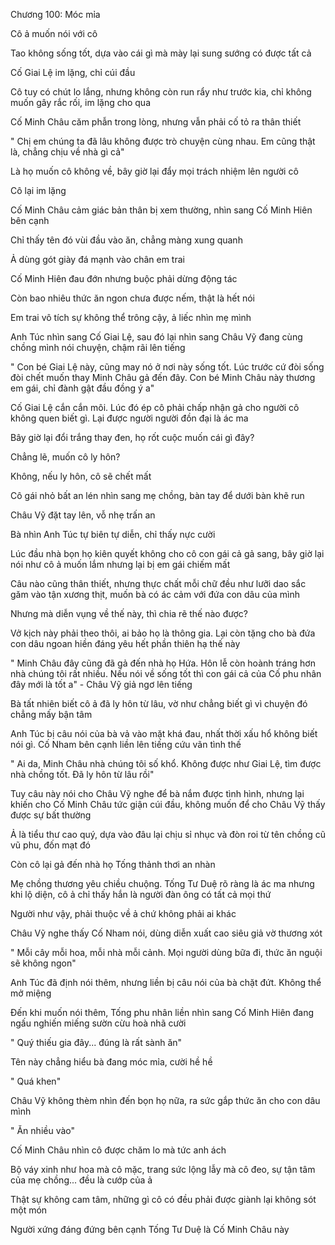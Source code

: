 




Chương 100: Móc mỉa

Cô ả muốn nói với cô

Tao không sống tốt, dựa vào cái gì mà mày lại sung sướng có được tất cả

Cố Giai Lệ im lặng, chỉ cúi đầu

Cô tuy có chút lo lắng, nhưng không còn run rẩy như trước kia, chỉ không muốn gây rắc rối, im lặng cho qua

Cố Minh Châu căm phẫn trong lòng, nhưng vẫn phải cố tỏ ra thân thiết

" Chị em chúng ta đã lâu không được trò chuyện cùng nhau. Em cũng thật là, chẳng chịu về nhà gì cả"

Là họ muốn cô không về, bây giờ lại đẩy mọi trách nhiệm lên người cô

Cô lại im lặng

Cố Minh Châu cảm giác bản thân bị xem thường, nhìn sang Cố Minh Hiên bên cạnh

Chỉ thấy tên đó vùi đầu vào ăn, chẳng màng xung quanh


Ả dùng gót giày đá mạnh vào chân em trai

Cố Minh Hiên đau đớn nhưng buộc phải dừng động tác

Còn bao nhiêu thức ăn ngon chưa được nếm, thật là hết nói

Em trai vô tích sự không thể trông cậy, ả liếc nhìn mẹ mình

Anh Túc nhìn sang Cố Giai Lệ, sau đó lại nhìn sang Châu Vỹ đang cùng chồng mình nói chuyện, chậm rãi lên tiếng

" Con bé Giai Lệ này, cũng may nó ở nơi này sống tốt. Lúc trước cứ đòi sống đòi chết muốn thay Minh Châu gả đến đây. Con bé Minh Châu này thương em gái, chỉ đành gật đầu đồng ý a"

Cố Giai Lệ cắn cắn môi. Lúc đó ép cô phải chấp nhận gả cho người cô không quen biết gì. Lại được người người đồn đại là ác ma

Bây giờ lại đổi trắng thay đen, họ rốt cuộc muốn cái gì đây?

Chẳng lẽ, muốn cô ly hôn?

Không, nếu ly hôn, cô sẽ chết mất

Cô gái nhỏ bất an lén nhìn sang mẹ chồng, bàn tay để dưới bàn khẽ run

Châu Vỹ đặt tay lên, vỗ nhẹ trấn an

Bà nhìn Anh Túc tự biên tự diễn, chỉ thấy nực cười

Lúc đầu nhà bọn họ kiên quyết không cho cô con gái cả gả sang, bây giờ lại nói như cô ả muốn lắm nhưng lại bị em gái chiếm mất

Câu nào cũng thân thiết, nhưng thực chất mỗi chữ đều như lưỡi dao sắc găm vào tận xương thịt, muốn bà có ác cảm với đứa con dâu của mình


Nhưng mà diễn vụng về thế này, thì chia rẽ thế nào được?

Vở kịch này phải theo thôi, ai bảo họ là thông gia. Lại còn tặng cho bà đứa con dâu ngoan hiền đáng yêu hết phần thiên hạ thế này

" Minh Châu đây cũng đã gả đến nhà họ Hứa. Hôn lễ còn hoành tráng hơn nhà chúng tôi rất nhiều. Nếu nói về sống tốt thì con gái cả của Cố phu nhân đây mới là tốt a" - Châu Vỹ giả ngơ lên tiếng

Bà tất nhiên biết cô ả đã ly hôn từ lâu, vờ như chẳng biết gì vì chuyện đó chẳng mấy bận tâm

Anh Túc bị câu nói của bà vả vào mặt khá đau, nhất thời xấu hổ không biết nói gì. Cố Nham bên cạnh liền lên tiếng cứu vãn tình thế

" Ai da, Minh Châu nhà chúng tôi số khổ. Không được như Giai Lệ, tìm được nhà chồng tốt. Đã ly hôn từ lâu rồi"

Tuy câu này nói cho Châu Vỹ nghe để bà nắm được tình hình, nhưng lại khiến cho Cố Minh Châu tức giận cúi đầu, không muốn để cho Châu Vỹ thấy được sự bất thường

Ả là tiểu thư cao quý, dựa vào đâu lại chịu sỉ nhục và đòn roi từ tên chồng cũ vũ phu, đốn mạt đó

Còn cô lại gả đến nhà họ Tống thảnh thơi an nhàn

Mẹ chồng thương yêu chiều chuộng. Tống Tư Duệ rõ ràng là ác ma nhưng khi lộ diện, cô ả chỉ thấy hắn là người đàn ông có tất cả mọi thứ

Người như vậy, phải thuộc về ả chứ không phải ai khác

Châu Vỹ nghe thấy Cố Nham nói, dùng diễn xuất cao siêu giả vờ thương xót

" Mỗi cây mỗi hoa, mỗi nhà mỗi cảnh. Mọi người dùng bữa đi, thức ăn nguội sẽ không ngon"

Anh Túc đã định nói thêm, nhưng liền bị câu nói của bà chặt đứt. Không thể mở miệng

Đến khi muốn nói thêm, Tống phu nhân liền nhìn sang Cố Minh Hiên đang ngấu nghiến miếng sườn cừu hoà nhã cười

" Quý thiếu gia đây... đúng là rất sành ăn"

Tên này chẳng hiểu bà đang móc mỉa, cười hề hề

" Quá khen"

Châu Vỹ không thèm nhìn đến bọn họ nữa, ra sức gắp thức ăn cho con dâu mình

" Ăn nhiều vào"

Cố Minh Châu nhìn cô được chăm lo mà tức anh ách

Bộ váy xinh như hoa mà cô mặc, trang sức lộng lẫy mà cô đeo, sự tận tâm của mẹ chồng... đều là cướp của ả

Thật sự không cam tâm, những gì cô có đều phải được giành lại không sót một món

Người xứng đáng đứng bên cạnh Tống Tư Duệ là Cố Minh Châu này




